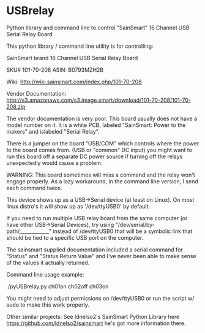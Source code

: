 # USBrelay
Python library and command line to control "SainSmart" 16 Channel USB Serial Relay Board

This python library / command line utility is for controlling:

SainSmart brand 16 Channel USB Serial Relay Board  

SKU# 101-70-208  ASIN: B0793MZH2B

Wiki: http://wiki.sainsmart.com/index.php/101-70-208 

Vendor Documentation: http://s3.amazonaws.com/s3.image.smart/download/101-70-208/101-70-208.zip 

The vendor documentation is very poor.
This board usually does not have a model number on it.  It is a white PCB, labeled "SainSmart:  Power to the makers" and islabeled "Serial Relay".



There is a jumper on the board "USB/COM" which controls where the power to the board comes from. (USB or "common" DC input) you might want to run this board off a separate DC power source if turning off the relays unexpectedly would cause a problem.  


WARNING: This board sometimes will miss a command and the relay won't engage properly.  As a lazy workaround, in the command line version, I send each command twice.  

This device shows up as a USB->Serial device (at least on Linux).   On most linux distro's it will show up as '/dev/ttyUSB0' by default.

If you need to run multiple USB relay board from the same computer (or have other USB->Serial Devices), try using "/dev/serial/by-path/____________" instead of /dev/ttyUSB0  that will be a symbolic link that should be tied to a specific USB port on the computer. 

The sainsmart supplied documentation included a serial command for "Status" and "Status Return Value" and I've never been able to make sense of the values it actually returned.  


Command line usage example:

./pyUSBrelay.py ch01on ch02off ch03on 

You might need to adjust permissions on /dev/ttyUSB0 or run the script w/ sudo to make this work properly. 



Other similar projects: 
See ldnelso2's SainSmart Python Library here https://github.com/ldnelso2/sainsmart he's got more information there. 
